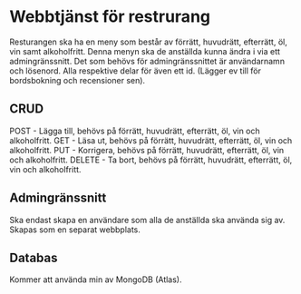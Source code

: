 # Webbtjänst för restrurang
Resturangen ska ha en meny som består av förrätt, huvudrätt, efterrätt, öl, vin samt alkoholfritt. Denna menyn ska de anställda kunna ändra i via ett admingränssnitt. Det som behövs för admingränssnittet är användarnamn och lösenord. Alla respektive delar för även ett id. (Lägger ev till för bordsbokning och recensioner sen). 

## CRUD 
POST - Lägga till, behövs på förrätt, huvudrätt, efterrätt, öl, vin och alkoholfritt. 
GET - Läsa ut, behövs på förrätt, huvudrätt, efterrätt, öl, vin och alkoholfritt. 
PUT - Korrigera, behövs på förrätt, huvudrätt, efterrätt, öl, vin och alkoholfritt. 
DELETE - Ta bort, behövs på förrätt, huvudrätt, efterrätt, öl, vin och alkoholfritt.

## Admingränssnitt
Ska endast skapa en användare som alla de anställda ska använda sig av. Skapas som en separat webbplats. 

## Databas
Kommer att använda min av MongoDB (Atlas). 

